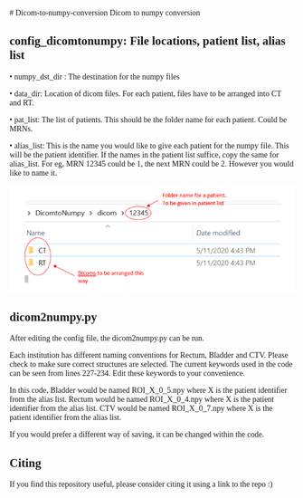 <span style="font-family: 'Proxima Nova';">
# Dicom-to-numpy-conversion
Dicom to numpy conversion

## config_dicomtonumpy: File locations, patient list, alias list

•	numpy_dst_dir : The destination for the numpy files

•	data_dir: Location of dicom files. For each patient, files have to be arranged into CT and RT. 

•	pat_list: The list of patients. This should be the folder name for each patient. Could be MRNs.

•	alias_list: This is the name you would like to give each patient for the numpy file. This will be the patient identifier. If the names in the patient list suffice, copy the    same for alias_list. For eg, MRN 12345 could be 1, the next MRN could be 2. However you would like to name it.


<img src="directoryformat.png" align="center" />

## dicom2numpy.py
After editing the config file, the dicom2numpy.py can be run. 

Each institution has different naming conventions for Rectum, Bladder and CTV. Please check to make sure correct structures are selected. The current keywords used in the code can be seen from lines 227-234. Edit these keywords to your convenience.

In this code,
Bladder would be named ROI_X_0_5.npy where X is the patient identifier from the alias list.
Rectum would be named ROI_X_0_4.npy where X is the patient identifier from the alias list.
CTV would be named ROI_X_0_7.npy where X is the patient identifier from the alias list.

If you would prefer a different way of saving, it can be changed within the code.

## Citing
If you find this repository useful, please consider citing it using a link to the repo :)
 


